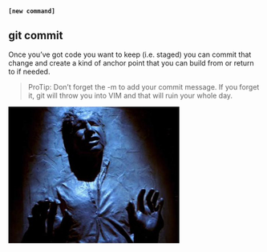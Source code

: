 #### `[new command]`
##  git commit

Once you’ve got code you want to keep (i.e. staged) you can commit that change and create a kind of anchor point that you can build from or return to if needed.

>ProTip: Don’t forget the -m to add your commit message. If you forget it, git will throw you into VIM and that will ruin your whole day.

![carbonite](images/carbonite.jpg)

